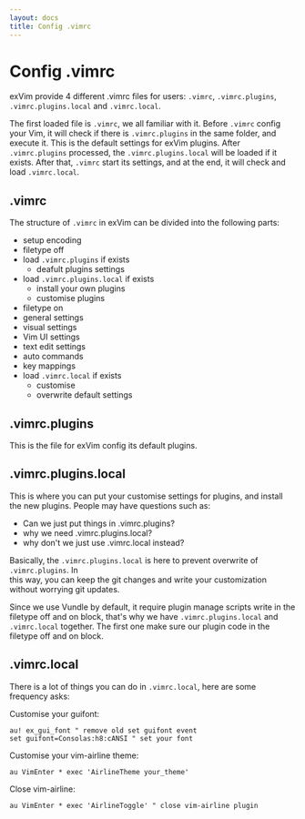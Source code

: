 ```yaml
---
layout: docs
title: Config .vimrc
---
```


# Config .vimrc

exVim provide 4 different .vimrc files for users: `.vimrc`, `.vimrc.plugins`, `.vimrc.plugins.local`
and `.vimrc.local`. 

The first loaded file is `.vimrc`, we all familiar with it. Before `.vimrc` config your Vim, 
it will check if there is `.vimrc.plugins` in the same folder, and execute it. This is the 
default settings for exVim plugins. After `.vimrc.plugins` processed, the `.vimrc.plugins.local`
will be loaded if it exists. After that, `.vimrc` start its settings, and at the end, it will
check and load `.vimrc.local`.

## .vimrc

The structure of `.vimrc` in exVim can be divided into the following parts:

- setup encoding
- filetype off
- load `.vimrc.plugins` if exists
  - deafult plugins settings
- load `.vimrc.plugins.local` if exists
  - install your own plugins
  - customise plugins
- filetype on
- general settings
- visual settings
- Vim UI settings
- text edit settings
- auto commands
- key mappings
- load `.vimrc.local` if exists
  - customise
  - overwrite default settings

## .vimrc.plugins

This is the file for exVim config its default plugins.  

## .vimrc.plugins.local

This is where you can put your customise settings for plugins, and install the new plugins.
People may have questions such as: 

- Can we just put things in .vimrc.plugins?
- why we need .vimrc.plugins.local? 
- why don't we just use .vimrc.local instead? 

Basically, the `.vimrc.plugins.local` is here to prevent overwrite of `.vimrc.plugins`. In  
this way, you can keep the git changes and write your customization without worrying git updates. 

Since we use Vundle by default, it require plugin manage scripts write in the filetype off and on
block, that's why we have `.vimrc.plugins.local` and `.vimrc.local` together. The first one make
sure our plugin code in the filetype off and on block.

## .vimrc.local

There is a lot of things you can do in `.vimrc.local`, here are some frequency asks:

Customise your guifont:

```vim
au! ex_gui_font " remove old set guifont event
set guifont=Consolas:h8:cANSI " set your font
```

Customise your vim-airline theme:

```vim
au VimEnter * exec 'AirlineTheme your_theme'
```

Close vim-airline:

```vim
au VimEnter * exec 'AirlineToggle' " close vim-airline plugin
```
